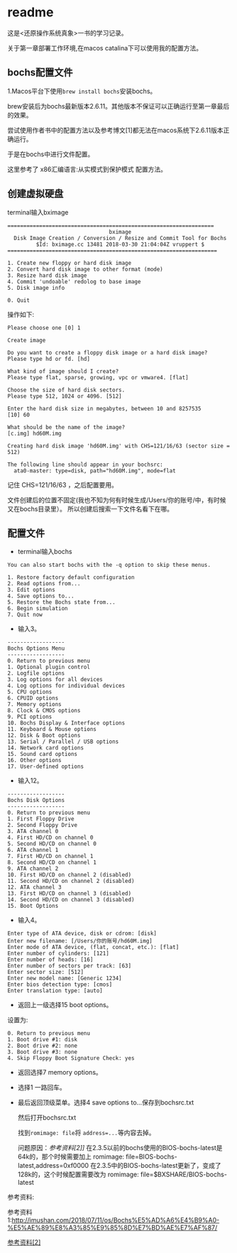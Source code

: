 # readme

这是<还原操作系统真象>一书的学习记录。

关于第一章部署工作环境,在macos catalina下可以使用我的配置方法。

## bochs配置文件

1.Macos平台下使用`brew install bochs`安装bochs。

brew安装后为bochs最新版本2.6.11。其他版本不保证可以正确运行至第一章最后的效果。

尝试使用作者书中的配置方法以及参考博文[1]都无法在macos系统下2.6.11版本正确运行。

于是在bochs中进行文件配置。

这里参考了 x86汇编语言:从实模式到保护模式 配置方法。

## 创建虚拟硬盘

terminal输入bximage

```
=================================================================
                                bximage
  Disk Image Creation / Conversion / Resize and Commit Tool for Bochs
         $Id: bximage.cc 13481 2018-03-30 21:04:04Z vruppert $
==================================================================

1. Create new floppy or hard disk image
2. Convert hard disk image to other format (mode)
3. Resize hard disk image
4. Commit 'undoable' redolog to base image
5. Disk image info

0. Quit
```

操作如下:

```
Please choose one [0] 1

Create image

Do you want to create a floppy disk image or a hard disk image?
Please type hd or fd. [hd]

What kind of image should I create?
Please type flat, sparse, growing, vpc or vmware4. [flat]

Choose the size of hard disk sectors.
Please type 512, 1024 or 4096. [512]

Enter the hard disk size in megabytes, between 10 and 8257535
[10] 60

What should be the name of the image?
[c.img] hd60M.img

Creating hard disk image 'hd60M.img' with CHS=121/16/63 (sector size = 512)

The following line should appear in your bochsrc:
  ata0-master: type=disk, path="hd60M.img", mode=flat
```

记住 CHS=121/16/63 ，之后配置要用。

文件创建后的位置不固定(我也不知为何有时候生成/Users/你的账号/中，有时候又在bochs目录里）。 所以创建后搜索一下文件名看下在哪。

## 配置文件

- terminal输入bochs

```
You can also start bochs with the -q option to skip these menus.

1. Restore factory default configuration
2. Read options from...
3. Edit options
4. Save options to...
5. Restore the Bochs state from...
6. Begin simulation
7. Quit now
```

- 输入3。

```
------------------
Bochs Options Menu
------------------
0. Return to previous menu
1. Optional plugin control
2. Logfile options
3. Log options for all devices
4. Log options for individual devices
5. CPU options
6. CPUID options
7. Memory options
8. Clock & CMOS options
9. PCI options
10. Bochs Display & Interface options
11. Keyboard & Mouse options
12. Disk & Boot options
13. Serial / Parallel / USB options
14. Network card options
15. Sound card options
16. Other options
17. User-defined options
```

- 输入12。

```
------------------
Bochs Disk Options
------------------
0. Return to previous menu
1. First Floppy Drive
2. Second Floppy Drive
3. ATA channel 0
4. First HD/CD on channel 0
5. Second HD/CD on channel 0
6. ATA channel 1
7. First HD/CD on channel 1
8. Second HD/CD on channel 1
9. ATA channel 2
10. First HD/CD on channel 2 (disabled)
11. Second HD/CD on channel 2 (disabled)
12. ATA channel 3
13. First HD/CD on channel 3 (disabled)
14. Second HD/CD on channel 3 (disabled)
15. Boot Options
```

- 输入4。

```
Enter type of ATA device, disk or cdrom: [disk]
Enter new filename: [/Users/你的账号/hd60M.img]
Enter mode of ATA device, (flat, concat, etc.): [flat]
Enter number of cylinders: [121]
Enter number of heads: [16]
Enter number of sectors per track: [63]
Enter sector size: [512]
Enter new model name: [Generic 1234]
Enter bios detection type: [cmos]
Enter translation type: [auto]
```

- 返回上一级选择15 boot options。

设置为:

```
0. Return to previous menu
1. Boot drive #1: disk
2. Boot drive #2: none
3. Boot drive #3: none
4. Skip Floppy Boot Signature Check: yes
```

- 返回选择7 memory options。

- 选择1  一路回车。

- 最后返回顶级菜单。选择4 save options to...保存到bochsrc.txt

  然后打开bochsrc.txt

  找到`romimage: file`将 `address=...`等内容去掉。

  问题原因：*参考资料[2]]*
  在2.3.5以前的bochs使用的BIOS-bochs-latest是64k的，那个时候需要加上
  romimage: file=BIOS-bochs-latest,address=0xf0000
  在2.3.5中的BIOS-bochs-latest更新了，变成了128k的，这个时候配置需要改为
  romimage: file=$BXSHARE/BIOS-bochs-latest

参考资料:

参考资料1:http://imushan.com/2018/07/11/os/Bochs%E5%AD%A6%E4%B9%A0-%E5%AE%89%E8%A3%85%E9%85%8D%E7%BD%AE%E7%AF%87/

[参考资料[2]](https://www.it610.com/article/5523805.htm)

